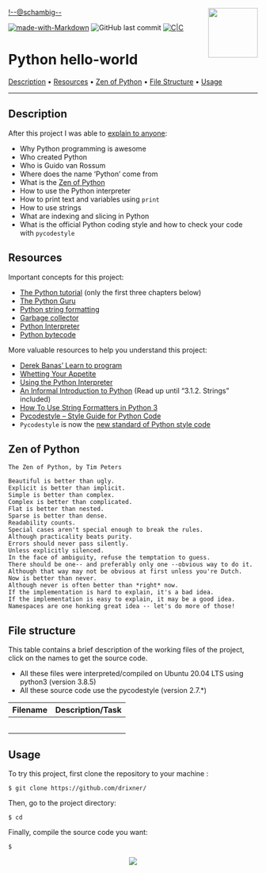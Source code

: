 <img align='right' src='https://user-images.githubusercontent.com/5713670/87202985-820dcb80-c2b6-11ea-9f56-7ec461c497c3.gif' width='100'><!--@schambig-->

[![made-with-Markdown](https://img.shields.io/badge/Made%20with-Markdown-1f425f.svg)](http://commonmark.org)
![GitHub last commit](https://img.shields.io/github/last-commit/schambig/holbertonschool-low_level_programming)
[![C|C](https://img.shields.io/badge/Repo-5%20commits-orange.svg)](https://sourcerer.io/schambig)

# Python hello-world

[Description](#description)</a> • [Resources](#resources) • [Zen of Python](#zen-of-python) • [File Structure](#file-structure) • [Usage](#usage)

---

## Description


After this project I was able to [explain to anyone](https://fs.blog/feynman-learning-technique/):

* Why Python programming is awesome
* Who created Python
* Who is Guido van Rossum
* Where does the name ‘Python’ come from
* What is the [Zen of Python](#zen-of-python)
* How to use the Python interpreter
* How to print text and variables using `print`
* How to use strings
* What are indexing and slicing in Python
* What is the official Python coding style and how to check your code with `pycodestyle`

## Resources

Important concepts for this project:

* [The Python tutorial](https://docs.python.org/3/tutorial/index.html) (only the first three chapters below)
* [The Python Guru](https://thepythonguru.com/)
* [Python string formatting](https://pyformat.info)
* [Garbage collector](https://thp.io/2012/python-gc/python_gc_final_2012-01-22.pdf)
* [Python Interpreter](http://www.aosabook.org/en/500L/a-python-interpreter-written-in-python.html)
* [Python bytecode](https://docs.python.org/3.4/library/dis.html)

More valuable resources to help you understand this project:

* [Derek Banas’ Learn to program](https://www.youtube.com/playlist?list=PLGLfVvz_LVvTn3cK5e6LjhgGiSeVlIRwt)
* [Whetting Your Appetite](https://docs.python.org/3/tutorial/appetite.html)
* [Using the Python Interpreter](https://docs.python.org/3/tutorial/interpreter.html)
* [An Informal Introduction to Python](https://docs.python.org/3/tutorial/introduction.html) (Read up until “3.1.2. Strings” included)
* [How To Use String Formatters in Python 3](https://realpython.com/python-f-strings/)
* [Pycodestyle – Style Guide for Python Code](https://pypi.org/project/pycodestyle/)
* `Pycodestyle` is now the [new standard of Python style code](https://github.com/PyCQA/pycodestyle/issues/466)

## Zen of Python

```
The Zen of Python, by Tim Peters

Beautiful is better than ugly.
Explicit is better than implicit.
Simple is better than complex.
Complex is better than complicated.
Flat is better than nested.
Sparse is better than dense.
Readability counts.
Special cases aren't special enough to break the rules.
Although practicality beats purity.
Errors should never pass silently.
Unless explicitly silenced.
In the face of ambiguity, refuse the temptation to guess.
There should be one-- and preferably only one --obvious way to do it.
Although that way may not be obvious at first unless you're Dutch.
Now is better than never.
Although never is often better than *right* now.
If the implementation is hard to explain, it's a bad idea.
If the implementation is easy to explain, it may be a good idea.
Namespaces are one honking great idea -- let's do more of those!
```


## File structure

This table contains a brief description of the working files of the project, click on the names to get the source code.

* All these files were interpreted/compiled on Ubuntu 20.04 LTS using python3 (version 3.8.5)
* All these source code use the pycodestyle (version 2.7.*)

| Filename | Description/Task |
| --- | --- |
| <pre>[]()</pre> |  |



## Usage

To try this project, first clone the repository to your machine :

```
$ git clone https://github.com/drixner/
```

Then, go to the project directory:

```
$ cd 
```

Finally, compile the source code you want:

```
$ 
```


<p align="center">
  <img src="https://capsule-render.vercel.app/api?type=waving&color=gradient&height=60&section=footer"/>
</p>